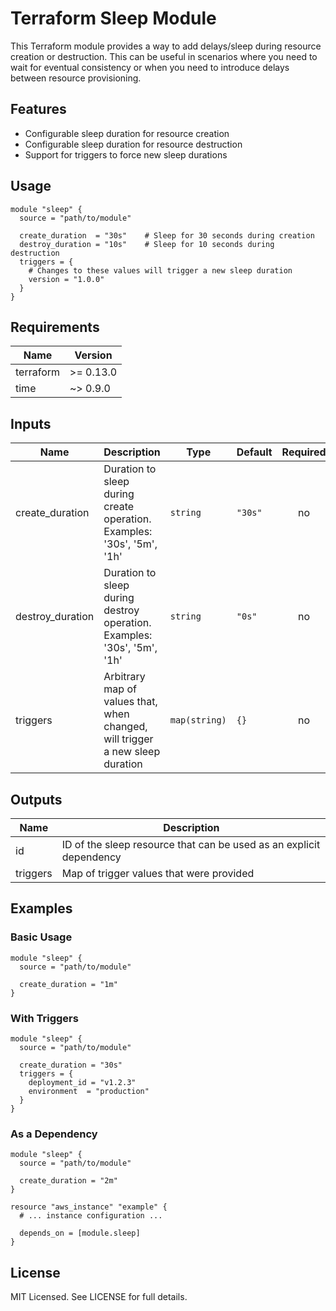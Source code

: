# Terraform Sleep Module

This Terraform module provides a way to add delays/sleep during resource creation or destruction. This can be useful in scenarios where you need to wait for eventual consistency or when you need to introduce delays between resource provisioning.

## Features

- Configurable sleep duration for resource creation
- Configurable sleep duration for resource destruction
- Support for triggers to force new sleep durations

## Usage

```hcl
module "sleep" {
  source = "path/to/module"

  create_duration  = "30s"    # Sleep for 30 seconds during creation
  destroy_duration = "10s"    # Sleep for 10 seconds during destruction
  triggers = {
    # Changes to these values will trigger a new sleep duration
    version = "1.0.0"
  }
}
```

## Requirements

| Name | Version |
|------|---------|
| terraform | >= 0.13.0 |
| time | ~> 0.9.0 |

## Inputs

| Name | Description | Type | Default | Required |
|------|-------------|------|---------|:--------:|
| create_duration | Duration to sleep during create operation. Examples: '30s', '5m', '1h' | `string` | `"30s"` | no |
| destroy_duration | Duration to sleep during destroy operation. Examples: '30s', '5m', '1h' | `string` | `"0s"` | no |
| triggers | Arbitrary map of values that, when changed, will trigger a new sleep duration | `map(string)` | `{}` | no |

## Outputs

| Name | Description |
|------|-------------|
| id | ID of the sleep resource that can be used as an explicit dependency |
| triggers | Map of trigger values that were provided |

## Examples

### Basic Usage
```hcl
module "sleep" {
  source = "path/to/module"
  
  create_duration = "1m"
}
```

### With Triggers
```hcl
module "sleep" {
  source = "path/to/module"
  
  create_duration = "30s"
  triggers = {
    deployment_id = "v1.2.3"
    environment  = "production"
  }
}
```

### As a Dependency
```hcl
module "sleep" {
  source = "path/to/module"
  
  create_duration = "2m"
}

resource "aws_instance" "example" {
  # ... instance configuration ...
  
  depends_on = [module.sleep]
}
```

## License

MIT Licensed. See LICENSE for full details. 